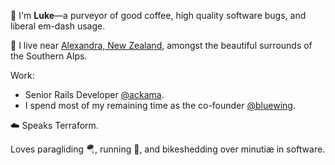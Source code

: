 👋 I'm **Luke**—a purveyor of good coffee, high quality software bugs, and liberal em-dash usage.

📍 I live near [Alexandra, New Zealand](https://maps.apple.com/?ll=-45.100000,169.400000), amongst the beautiful surrounds of the Southern Alps.

Work:

- Senior Rails Developer [@ackama](https://github.com/ackama).
- I spend most of my remaining time as the co-founder [@bluewing](https://github.com/bluewing).

☁️ Speaks Terraform.

Loves paragliding 🪂, running 👟, and bikeshedding over minutiæ in software. 
